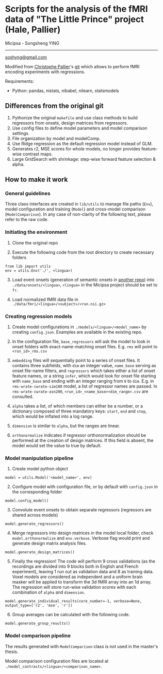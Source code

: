 # Scripts for the analysis of the fMRI data of "The Little Prince" project (Hale, Pallier)

Micipsa - Songsheng YING

----------------------------------------------------------------------------------------

soshyng@gmail.com

Modified from [Christophe Pallier](mailto:Christophe@pallier.org)'s [git](https://github.com/chrplr/lpp-scripts3)
which allows to perform fMRI encoding experiments with regressions.

Requirements:

- Python: pandas, nistats, nibabel, nilearn, statsmodels

## Differences from the original git

1. Pythonize the original `makefile` and use class methods to build regressors from onsets, design matrices from regressors.
2. Use config files to define model parameters and model comparison settings.
3. File organization by model and modelComp.
4. Use Ridge regression as the default regression model instead of GLM.
5. Generates r2, MSE scores for whole models, no longer provides feature-wise contrast maps.
6. Large GridSearch with shrinkage: step-wise forward feature selection & alpha.

## How to make it work 

### General guidelines

Three class interfaces are created in ```lib/utils``` to manage file paths (```Env```), model configuration and training (```Model```) and cross-model comparison (```ModelComparison```). In any case of non-clarity of the following text, please refer to the raw code.

### Initiating the environment 

1. Clone the original repo

2. Execute the following code from the root directory to create necessary folders

```
from lib import utils
env = utils.Env('./', <lingua>)
``` 

3. Load event onsets (generation of semantic onsets in [another repo](https://github.com/nicolasying/Micipsa-Text-Preprocessing)) into ```./data/onsets/<lingua>```, ```<lingua>``` in the Micipsa project should be set to ```fr```.

4. Load normalized fMRI data file in ```./data/fmri/<lingua>/<subject>/<run.nii.gz>```

### Creating regression models 

1. Create model configurations in ```./models/<lingua>/<model_name>``` by creating ```config.json```. Examples are available in the existing repo. 

2. In the configuration file, ```base_regressors``` will ask the model to look in onset folders with exact-name-matching onset files. E.g. ```rms``` will point to ```<run_id>_rms.csv```

3. ```embedding``` files will sequentially point to a series of onset files. It contains three subfields,  with ```dim``` an integer value, ```name_base``` serving as onset file-name filters, and ```regressors``` which takes either a list of onset feature names, or a string ```infer```, which would look for onset file starting with ```name_base``` and ending with an integer ranging from ```0``` to ```dim```. E.g. in ```rms-wrate-cwrate-sim100``` model, a list of regressor names are passed. In ```rms-wrate-cwrate-asn200```, ```<run_id>_<name_base><dim_range>.csv``` are consulted. 

4. ```alpha``` takes a list, of which members can either be a number, or a dictionary composed of three mandatory keys: ```start```, ```end``` and ```step```, which would be inflated into a log range. 

5. ```dimension``` is similar to ```alpha```, but the ranges are linear. 

6. ```orthonormalize``` indicates if regressor orthonormalization should be performed at the creation of design matrices. If this field is absent, the model would set the value to true by default.


### Model manipulation pipeline

1. Create model python object

```
model = utils.Model('<model_name>', env)
```

2. Configure model with configuration file, or by default with ```config.json``` in the corresponding folder

```
model.config_model()
```

3. Convolute event onsets to obtain separate regressors (regressors are shared across models)

```
model.generate_regressors()
```

4. Merge regressors into design matrices in the model local folder, check `model.orthonormalize` and `env.verbose`. Verbose flag would print and generate design matrix analysis files.

```
model.generate_design_matrices()
```

5. Finally the regression! The code will perform 9 cross validations (as the recordings are divided into 9 blocks both in English and French experiment), leaving 1 run out as validation data and 8 as training data. Voxel models are considered as independent and a uniform brain masker will be applied to transform the 3d fMRI array into an 1d array. The regression will store run-wise validation scores with each combination of ```alpha``` and ```dimension```. 

```
model.generate_individual_results(core_number=-1, verbose=None, output_type=['r2', 'mse', 'r'])
```

6. Group averages can be calculated with the following code. 

```
model.generate_group_results()
```

### Model comparison pipeline

The results generated with `ModelComparison` class is not used in the master's thesis. 

Model comparison configuration files are located at `./model_contrasts/<lingua>/<comparison_name>`.